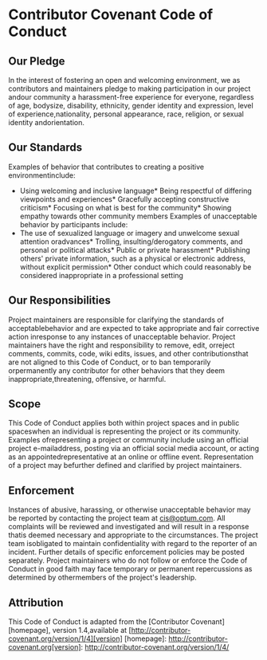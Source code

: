 # Contributor Covenant Code of Conduct
## Our Pledge
In the interest of fostering an open and welcoming environment, we as contributors and maintainers pledge to making participation in our project andour community a harassment-free experience for everyone, regardless of age, bodysize, disability, ethnicity, gender identity and expression, level of experience,nationality, personal appearance, race, religion, or sexual identity andorientation.
## Our Standards
Examples of behavior that contributes to creating a positive environmentinclude:
* Using welcoming and inclusive language* Being respectful of differing viewpoints and experiences* Gracefully accepting constructive criticism* Focusing on what is best for the community* Showing empathy towards other community members
Examples of unacceptable behavior by participants include:
* The use of sexualized language or imagery and unwelcome sexual attention oradvances* Trolling, insulting/derogatory comments, and personal or political attacks* Public or private harassment* Publishing others' private information, such as a physical or electronic  address, without explicit permission* Other conduct which could reasonably be considered inappropriate in a  professional setting
## Our Responsibilities
Project maintainers are responsible for clarifying the standards of acceptablebehavior and are expected to take appropriate and fair corrective action inresponse to any instances of unacceptable behavior.
Project maintainers have the right and responsibility to remove, edit, orreject comments, commits, code, wiki edits, issues, and other contributionsthat are not aligned to this Code of Conduct, or to ban temporarily orpermanently any contributor for other behaviors that they deem inappropriate,threatening, offensive, or harmful.
## Scope
This Code of Conduct applies both within project spaces and in public spaceswhen an individual is representing the project or its community. Examples ofrepresenting a project or community include using an official project e-mailaddress, posting via an official social media account, or acting as an appointedrepresentative at an online or offline event. Representation of a project may befurther defined and clarified by project maintainers.
## Enforcement
Instances of abusive, harassing, or otherwise unacceptable behavior may be reported by contacting the project team at cis@optum.com. All complaints will be reviewed and investigated and will result in a response thatis deemed necessary and appropriate to the circumstances. The project team isobligated to maintain confidentiality with regard to the reporter of an incident. Further details of specific enforcement policies may be posted separately.
Project maintainers who do not follow or enforce the Code of Conduct in good faith may face temporary or permanent repercussions as determined by othermembers of the project's leadership.
## Attribution
This Code of Conduct is adapted from the [Contributor Covenant][homepage], version 1.4,available at [http://contributor-covenant.org/version/1/4][version]
[homepage]: http://contributor-covenant.org[version]: http://contributor-covenant.org/version/1/4/